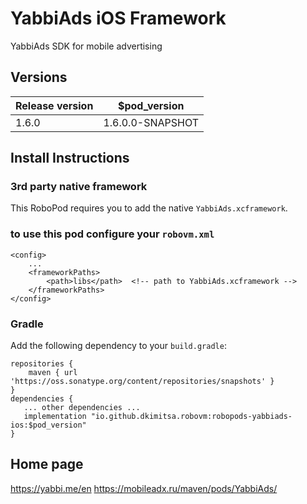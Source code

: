 # YabbiAds iOS Framework
YabbiAds SDK for mobile advertising

## Versions 
| Release version       | $pod_version     |
|-----------------------|------------------|
| 1.6.0                 | 1.6.0.0-SNAPSHOT |

## Install Instructions

### 3rd party native framework
This RoboPod requires you to add the native `YabbiAds.xcframework`.

### to use this pod configure your `robovm.xml`

```
<config>
    ...
    <frameworkPaths>
        <path>libs</path>  <!-- path to YabbiAds.xcframework -->
    </frameworkPaths>
</config>
```

### Gradle

Add the following dependency to your `build.gradle`:

```
repositories {
    maven { url 'https://oss.sonatype.org/content/repositories/snapshots' }
}
dependencies {
   ... other dependencies ...
   implementation "io.github.dkimitsa.robovm:robopods-yabbiads-ios:$pod_version"
}
```

## Home page

https://yabbi.me/en
https://mobileadx.ru/maven/pods/YabbiAds/
